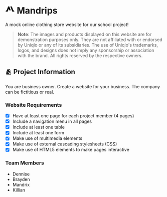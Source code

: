 <h1>
    <img src="public/favicon.png" alt="Icon" height="30">
    <span>Mandrips</span>
</h1>

A mock online clothing store website for our school project!

> **Note**: The images and products displayed on this website are for demonstration purposes only. They are not affiliated with or endorsed by Uniqlo or any of its subsidiaries. The use of Uniqlo's trademarks, logos, and designs does not imply any sponsorship or association with the brand. All rights reserved by the respective owners.

## 🫂 Project Information

You are business owner. Create a website for your business. The company can be fictitious or real.

### Website Requirements

- [x] Have at least one page for each project member (4 pages)
- [x] Include a navigation menu in all pages
- [x] Include at least one table
- [x] Include at least one form
- [x] Make use of multimedia elements
- [x] Make use of external cascading stylesheets (CSS)
- [x] Make use of HTML5 elements to make pages interactive

### Team Members

- Dennise
- Brayden
- Mandrix
- Killian